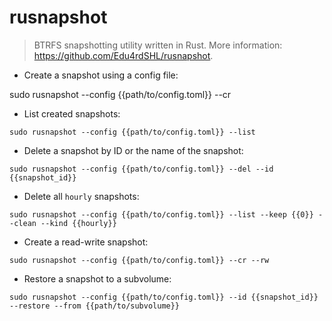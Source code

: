 # rusnapshot

> BTRFS snapshotting utility written in Rust.
> More information: <https://github.com/Edu4rdSHL/rusnapshot>.

- Create a snapshot using a config file:

sudo rusnapshot --config {{path/to/config.toml}} --cr

- List created snapshots:

`sudo rusnapshot --config {{path/to/config.toml}} --list`

- Delete a snapshot by ID or the name of the snapshot:

`sudo rusnapshot --config {{path/to/config.toml}} --del --id {{snapshot_id}}`

- Delete all `hourly` snapshots:

`sudo rusnapshot --config {{path/to/config.toml}} --list --keep {{0}} --clean --kind {{hourly}}`


- Create a read-write snapshot:

`sudo rusnapshot --config {{path/to/config.toml}} --cr --rw`

- Restore a snapshot to a subvolume:

`sudo rusnapshot --config {{path/to/config.toml}} --id {{snapshot_id}} --restore --from {{path/to/subvolume}}`
